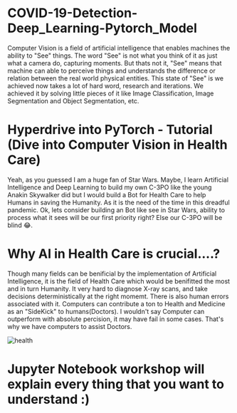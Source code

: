 # COVID-19-Detection-Deep_Learning-Pytorch_Model

Computer Vision is a field of artificial intelligence that enables machines the ability to "See" things. The word "See" is not what you think of it as just what a camera do, capturing moments. But thats not it, "See" means that machine can able to perceive things and understands the difference or relation between the real world physical entities. This state of "See" is we achieved now takes a lot of hard word, research and iterations. We achieved it by solving little pieces of it like Image Classification, Image Segmentation and Object Segmentation, etc.

# Hyperdrive into PyTorch - Tutorial (Dive into Computer Vision in Health Care)

Yeah, as you guessed I am a huge fan of Star Wars. Maybe, I learn Artificial Intelligence and Deep Learning to build my own C-3PO like the young Anakin Skywalker did but I would build a Bot for Health Care to help Humans in saving the Humanity. As it is the need of the time in this dreadful pandemic. Ok, lets consider building an Bot like see in Star Wars, ability to process what it sees will be our first priority right? Else our C-3PO will be blind 😂.

# Why AI in Health Care is crucial....?

Though many fields can be benificial by the implementation of Artificial Intelligence, it is the field of Health Care which would be benifitted the most and in turn Humanity. It very hard to diagnose X-ray scans, and take decisions deterministically at the right momemt. There is also human errors associated with it. Computers can contribute a ton to Health and Medicine as an "SideKick" to humans(Doctors). I wouldn't say Computer can outperform with absolute percision, it may have fail in some cases. That's why we have computers to assist Doctors.

![health](https://github.com/mohamedezzeldeenhassanmohamed/COVID-19-Detection-Deep_Learning-Pytorch_Model/assets/94178842/5c81255f-2c33-466c-b0ee-061cb3fd1e7a)

# Jupyter Notebook workshop will explain every thing that you want to understand :)
